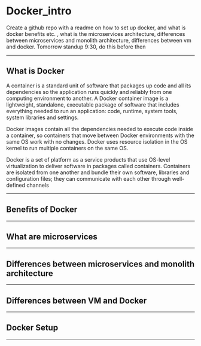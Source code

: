 # Docker_intro

Create a github repo with a readme on how to set up docker, and 
what is docker benefits etc. , what is the microservices architecture, differences between
microservices and monolith architecture, differences between vm and docker. Tomorrow standup 9:30, do this before then

-----------------------------

## What is Docker

A container is a standard unit of software that packages up code and all its dependencies so the application runs quickly and reliably from one computing environment to another. A Docker container image is a lightweight, standalone, 
executable package of software that includes everything needed to run an application: code, runtime, system tools, system libraries and settings.

Docker images contain all the dependencies needed to execute code inside a container, so containers that move between Docker environments with the same OS work with no changes. 
Docker uses resource isolation in the OS kernel to run multiple containers on the same OS.

Docker is a set of platform as a service products that use OS-level virtualization to deliver software in packages called containers. 
Containers are isolated from one another and bundle their own software, libraries and configuration files; they can communicate with each other through well-defined channels



---------------------------------

## Benefits of Docker


---------------------------------------------

## What are microservices


----------------------------------------------

## Differences between microservices and monolith architecture


------------------------------------------

## Differences between VM and Docker


-----------------------------------------------

## Docker Setup


--------------------------------------------------------







